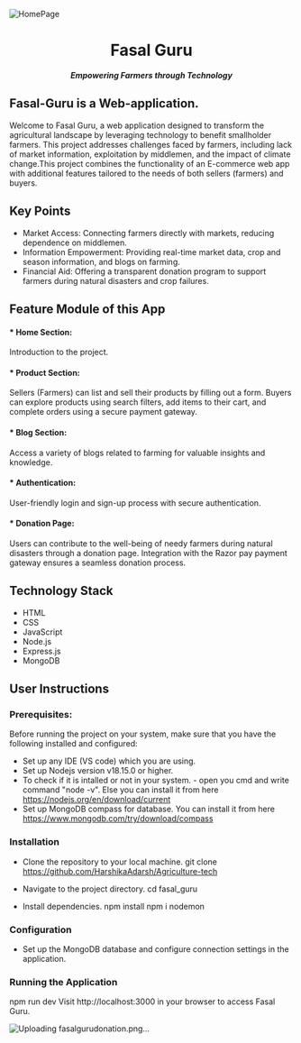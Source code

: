 ![HomePage](https://github.com/HarshikaAdarsh/Agriculture-tech/assets/92363685/5fd2de82-219d-40ef-ae7c-17b1b96b2377)

<h1 align="center"> Fasal Guru </h1>
<p align="center"><i><b> Empowering Farmers through Technology </b></i></p>

## Fasal-Guru is a Web-application.

Welcome to Fasal Guru, a web application designed to transform the agricultural landscape by leveraging technology to benefit smallholder farmers. This project addresses challenges faced by farmers, including lack of market information, exploitation by middlemen, and the impact of climate change.This project combines the functionality of an E-commerce web app with additional features tailored to the needs of both sellers (farmers) and buyers.

## Key Points
* Market Access: Connecting farmers directly with markets, reducing dependence on middlemen.
* Information Empowerment: Providing real-time market data, crop and season information, and blogs on farming.
* Financial Aid: Offering a transparent donation program to support farmers during natural disasters and crop     failures.

## Feature Module of this App

#### * Home Section:
Introduction to the project.

#### * Product Section:
Sellers (Farmers) can list and sell their products by filling out a form.
Buyers can explore products using search filters, add items to their cart, and complete orders using a secure payment gateway.

#### * Blog Section:
Access a variety of blogs related to farming for valuable insights and knowledge.

#### * Authentication:
User-friendly login and sign-up process with secure authentication.

#### * Donation Page:
Users can contribute to the well-being of needy farmers during natural disasters through a donation page.
Integration with the Razor pay payment gateway ensures a seamless donation process.

## Technology Stack

- HTML
- CSS
- JavaScript
- Node.js
- Express.js
- MongoDB

## User Instructions

### Prerequisites:

Before running the project on your system, make sure that you have the following installed and configured:
 * Set up any IDE (VS code) which you are using.
 * Set up Nodejs version v18.15.0 or higher.
 * To check if it is intalled or not in your system. - open you cmd and write command "node -v". Else you can install it from here https://nodejs.org/en/download/current 
 * Set up MongoDB compass for database. You can install it from here https://www.mongodb.com/try/download/compass 

### Installation

* Clone the repository to your local machine.
git clone https://github.com/HarshikaAdarsh/Agriculture-tech

* Navigate to the project directory.
cd fasal_guru

* Install dependencies.
npm install
npm i nodemon

### Configuration

* Set up the MongoDB database and configure connection settings in the application.

### Running the Application
npm run dev
Visit http://localhost:3000 in your browser to access Fasal Guru.


![Uploading fasalgurudonation.png…]()

